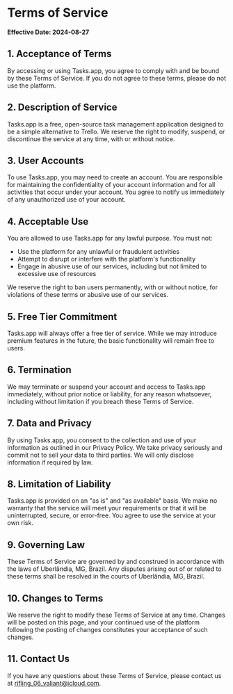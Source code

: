 # Terms of Service

**Effective Date: 2024-08-27**

## 1. Acceptance of Terms

By accessing or using Tasks.app, you agree to comply with and be bound by these Terms of Service. If you do not agree to these terms, please do not use the platform.

## 2. Description of Service

Tasks.app is a free, open-source task management application designed to be a simple alternative to Trello. We reserve the right to modify, suspend, or discontinue the service at any time, with or without notice.

## 3. User Accounts

To use Tasks.app, you may need to create an account. You are responsible for maintaining the confidentiality of your account information and for all activities that occur under your account. You agree to notify us immediately of any unauthorized use of your account.

## 4. Acceptable Use

You are allowed to use Tasks.app for any lawful purpose. You must not:

- Use the platform for any unlawful or fraudulent activities
- Attempt to disrupt or interfere with the platform's functionality
- Engage in abusive use of our services, including but not limited to excessive use of resources

We reserve the right to ban users permanently, with or without notice, for violations of these terms or abusive use of our services.

## 5. Free Tier Commitment

Tasks.app will always offer a free tier of service. While we may introduce premium features in the future, the basic functionality will remain free to users.

## 6. Termination

We may terminate or suspend your account and access to Tasks.app immediately, without prior notice or liability, for any reason whatsoever, including without limitation if you breach these Terms of Service.

## 7. Data and Privacy

By using Tasks.app, you consent to the collection and use of your information as outlined in our Privacy Policy. We take privacy seriously and commit not to sell your data to third parties. We will only disclose information if required by law.

## 8. Limitation of Liability

Tasks.app is provided on an "as is" and "as available" basis. We make no warranty that the service will meet your requirements or that it will be uninterrupted, secure, or error-free. You agree to use the service at your own risk.

## 9. Governing Law

These Terms of Service are governed by and construed in accordance with the laws of Uberlândia, MG, Brazil. Any disputes arising out of or related to these terms shall be resolved in the courts of Uberlândia, MG, Brazil.

## 10. Changes to Terms

We reserve the right to modify these Terms of Service at any time. Changes will be posted on this page, and your continued use of the platform following the posting of changes constitutes your acceptance of such changes.

## 11. Contact Us

If you have any questions about these Terms of Service, please contact us at rifling_06_valiant@icloud.com.
